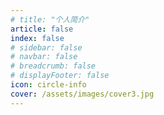 ```yaml
---
# title: "个人简介"
article: false
index: false
# sidebar: false
# navbar: false
# breadcrumb: false
# displayFooter: false
icon: circle-info
cover: /assets/images/cover3.jpg
---
```

